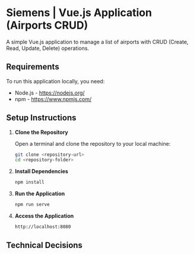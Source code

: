 # Siemens | Vue.js Application (Airports CRUD)

A simple Vue.js application to manage a list of airports with CRUD (Create, Read, Update, Delete) operations.

## Requirements

To run this application locally, you need:

- Node.js - https://nodejs.org/ 
- npm - https://www.npmjs.com/

## Setup Instructions

1. **Clone the Repository**

   Open a terminal and clone the repository to your local machine:
   ```bash
   git clone <repository-url>
   cd <repository-folder>

2. **Install Dependencies**
   ```bash
   npm install

3. **Run the Application**
   ```bash
   npm run serve

4. **Access the Application**
   ```bash
   http://localhost:8080

## Technical Decisions

      


